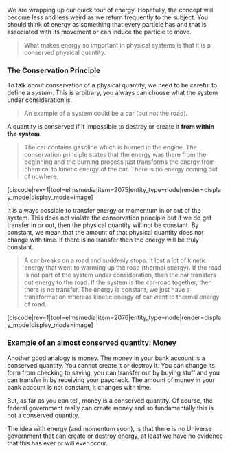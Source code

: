 We are wrapping up our quick tour of energy. Hopefully, the concept will become less and less weird as we return frequently to the subject. You should think of energy as something that every particle has and that is associated with its movement or can induce the particle to move.

> What makes energy so important in physical systems is that it is a conserved physical quantity. 

### The Conservation Principle

To talk about conservation of a physical quantity, we need to be careful to define a _system_. This is arbitrary, you always can choose what the system under consideration is. 

>An example of a system could be a car (but not the road). 

A quantity is conserved if it impossible to destroy or create it **from within the system**.

> The car contains gasoline which is burned in the engine. The conservation principle states that the energy was there from the beginning and the burning process just transforms the energy from chemical to kinetic energy of the car. There is no energy coming out of nowhere.

[ciscode|rev=1|tool=elmsmedia|item=2075|entity_type=node|render=display_mode|display_mode=image]

It is always possible to transfer energy or momentum in or out of the system. This does not violate the conservation principle but if we do get transfer in or out, then the physical quantity will not be constant. By constant, we mean that the amount of that physical quantity does not change with time. If there is no transfer then the energy will be truly constant.

> A car breaks on a road and suddenly stops. It lost a lot of kinetic energy that went to warming up the road (thermal energy). If the road is not part of the system under consideration, then the car transfers out energy to the road. If the system is the car-road together, then there is no transfer. The energy is constant, we just have a transformation whereas kinetic energy of car went to thermal energy of road. 

[ciscode|rev=1|tool=elmsmedia|item=2076|entity_type=node|render=display_mode|display_mode=image]

### Example of an almost conserved quantity: Money

Another good analogy is money. The money in your bank account is a conserved quantity. You cannot create it or destroy it. You can change its form from checking to saving, you can transfer out by buying stuff and you can transfer in by receiving your paycheck. The amount of money in your bank account is not constant, it changes with time. 

But, as far as you can tell, money is a conserved quantity. Of course, the federal government really can create money and so fundamentally this is not a conserved quantity.

The idea with energy (and momentum soon), is that there is no Universe government that can create or destroy energy, at least we have no evidence that this has ever or will ever occur.  